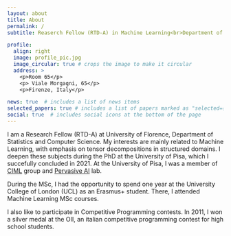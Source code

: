 ```yaml
---
layout: about
title: About
permalink: /
subtitle: Reaserch Fellow (RTD-A) in Machine Learning<br>Department of StatisticsInformatics and Application, University of Florence

profile:
  align: right
  image: profile_pic.jpg
  image_circular: true # crops the image to make it circular
  address: >
    <p>Room 65</p>
    <p> Viale Morgagni, 65</p>
    <p>Firenze, Italy</p>

news: true  # includes a list of news items
selected_papers: true # includes a list of papers marked as "selected={true}"
social: true  # includes social icons at the bottom of the page
---
```

I am a Research Fellow (RTD-A) at University of Florence, Department of Statistics and Computer Science. My interests are mainly related to Machine Learning, with emphasis on tensor decompositions in structured domains. I deepen these subjects during the PhD at the University of Pisa, which I succefully concluded in 2021. At the University of Pisa, I was a member of [CIML](https://ciml.di.unipi.it/) group and [Pervasive AI](http://pai.di.unipi.it/) lab.

During the MSc, I had the opportunity to spend one year at the University College of London (UCL) as an Erasmus+ student. There, I attended Machine Learning MSc courses.

I also like to participate in Competitive Programming contests. In 2011, I won a silver medal at the OII, an italian competitive programming contest for high school students.